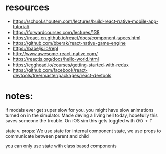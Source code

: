 # resources

* https://school.shoutem.com/lectures/build-react-native-mobile-app-tutorial/
* https://forwardcourses.com/lectures/138
* https://react-cn.github.io/react/docs/component-specs.html
* https://github.com/bberak/react-native-game-engine
* https://babeljs.io/repl
* http://www.awesome-react-native.com/
* https://reactjs.org/docs/hello-world.html
* https://egghead.io/courses/getting-started-with-redux
* https://github.com/facebook/react-devtools/tree/master/packages/react-devtools


# notes:
if modals ever get super slow for you, you might have slow animations turned on in the simulator. Made deving a living hell today, hopefully this saves someone the trouble. On iOS sim this gets toggled with `CMD + T` 

state v. props:  We use state for internal component state, we use props to communicate between parent and child

you can only use state with class based components
